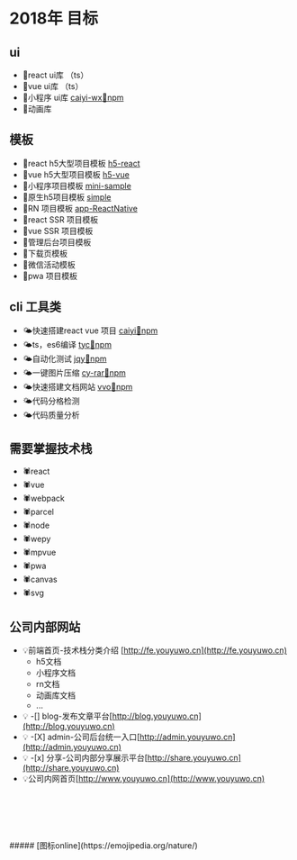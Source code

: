 

# 2018年 目标


## ui

- 🌾react ui库 （ts）
- 🌾vue ui库   （ts）
- 🌾小程序 ui库  [caiyi-wx](http://gitlab.gs.9188.com/caiyi.html5.public/caiyi-wx)[🌱npm](https://www.npmjs.com/package/cyw)
- 🌾动画库

## 模板

- 💫react h5大型项目模板 [h5-react](http://gitlab.gs.9188.com/caiyi.html5.public/h5-react)
- 💫vue  h5大型项目模板 [h5-vue](http://gitlab.gs.9188.com/caiyi.html5.public/h5-vue)
- 💫小程序项目模板 [mini-sample](http://gitlab.gs.9188.com/caiyi.html5.public/mini-sample)
- 💫原生h5项目模板 [simple](http://gitlab.gs.9188.com/caiyi.html5.public/simple)
- 💫RN 项目模板 [app-ReactNative](http://gitlab.gs.9188.com/caiyi.html5.public/app-ReactNative)
- 💫react SSR 项目模板
- 💫vue SSR 项目模板
- 💫管理后台项目模板
- 💫下载页模板
- 💫微信活动模板
- 💫pwa 项目模板

## cli 工具类

- 🌤快速搭建react vue 项目 [caiyi](http://gitlab.gs.9188.com/caiyi.html5.public/caiyi)[🌱npm](https://www.npmjs.com/package/caiyi)
- 🌤ts，es6编译  [tyc](https://github.com/vvo-io/tyc)[🌱npm](https://www.npmjs.com/package/tyc)
- 🌤自动化测试  [jqy](https://github.com/vvo-io/jqy)[🌱npm](https://www.npmjs.com/package/jqy)
- 🌤一键图片压缩 [cy-rar](https://github.com/vvo-io/cy-rar)[🌱npm](https://www.npmjs.com/package/cy-rar)
- 🌤快速搭建文档网站 [vvo](https://github.com/vvo-io/vvo)[🌱npm](https://www.npmjs.com/package/vvo)
- 🌤代码分格检测
- 🌤代码质量分析

## 需要掌握技术栈

- 🕷react
- 🕷vue
- 🕷webpack
- 🕷parcel
- 🕷node
- 🕷wepy
- 🕷mpvue
- 🕷pwa
- 🕷canvas
- 🕷svg

## 公司内部网站

- 💡前端首页-技术栈分类介绍 [http://fe.youyuwo.cn](http://fe.youyuwo.cn)
  - h5文档
  - 小程序文档
  - rn文档
  - 动画库文档
  - ...
- 💡 -[] blog-发布文章平台[http://blog.youyuwo.cn](http://blog.youyuwo.cn)
- 💡 -[X] admin-公司后台统一入口[http://admin.youyuwo.cn](http://admin.youyuwo.cn)
- 💡 -[x] 分享-公司内部分享展示平台[http://share.youyuwo.cn](http://share.youyuwo.cn)
- 💡公司内网首页[http://www.youyuwo.cn](http://www.youyuwo.cn)

<br>
<br>
<br>
<br>
<br>
##### [图标online](https://emojipedia.org/nature/)